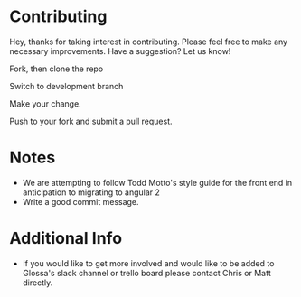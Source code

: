 # Contributing

Hey, thanks for taking interest in contributing.  Please feel free to make any necessary improvements.  Have a suggestion? Let us know!
  

Fork, then clone the repo

Switch to development branch

Make your change.

Push to your fork and submit a pull request.

# Notes

* We are attempting to follow Todd Motto's style guide for the front end in anticipation to migrating to angular 2
* Write a good commit message.

# Additional Info

* If you would like to get more involved and would like to be added to Glossa's slack channel or trello board please contact Chris or Matt directly.